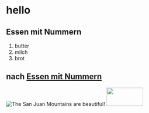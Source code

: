 # hello
## Essen mit Nummern

1. butter
2. milch
3. brot

## nach [Essen mit Nummern](https://song2617.github.io/index)

![The San Juan Mountains are beautiful!](https://media1.faz.net/ppmedia/aktuell/reise/1030251653/1.6630353/default-retina/menschheitsikone-kein-berg-ist.jpg.webp "San Juan Mountains")
<img src="https://media1.faz.net/ppmedia/aktuell/reise/1030251653/1.6630353/default-retina/menschheitsikone-kein-berg-ist.jpg.webp" width="100" height="50">
